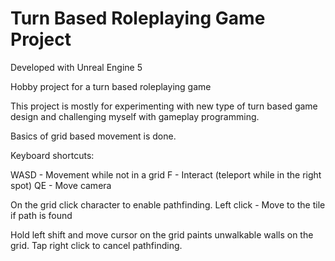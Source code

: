 # Turn Based Roleplaying Game Project

Developed with Unreal Engine 5

Hobby project for a turn based roleplaying game

This project is mostly for experimenting with new type of turn based game design and challenging myself with gameplay programming.

Basics of grid based movement is done.

Keyboard shortcuts:

WASD - Movement while not in a grid
F - Interact (teleport while in the right spot)
QE - Move camera

On the grid click character to enable pathfinding.
Left click - Move to the tile if path is found

Hold left shift and move cursor on the grid paints unwalkable walls on the grid.
Tap right click to cancel pathfinding.
